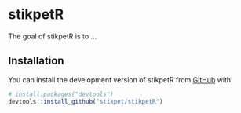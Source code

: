 
<!-- README.md is generated from README.Rmd. Please edit that file -->

# stikpetR

<!-- badges: start -->
<!-- badges: end -->

The goal of stikpetR is to …

## Installation

You can install the development version of stikpetR from
[GitHub](https://github.com/) with:

``` r
# install.packages("devtools")
devtools::install_github("stikpet/stikpetR")
```
